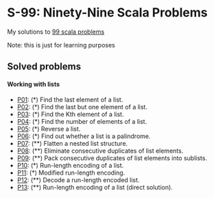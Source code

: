 # S-99: Ninety-Nine Scala Problems

My solutions to [99 scala problems](http://aperiodic.net/phil/scala/s-99)

Note: this is just for learning purposes

## Solved problems

#### Working with lists
- [P01](src/main/scala/P01.scala): (*) Find the last element of a list.
- [P02](src/main/scala/P02.scala): (*) Find the last but one element of a list.
- [P03](src/main/scala/P03.scala): (*) Find the Kth element of a list.
- [P04](src/main/scala/P04.scala): (*) Find the number of elements of a list.
- [P05](src/main/scala/P05.scala): (*) Reverse a list.
- [P06](src/main/scala/P06.scala): (*) Find out whether a list is a palindrome.
- [P07](src/main/scala/P07.scala): (**) Flatten a nested list structure.
- [P08](src/main/scala/P08.scala): (**) Eliminate consecutive duplicates of list elements.
- [P09](src/main/scala/P09.scala): (**) Pack consecutive duplicates of list elements into sublists.
- [P10](src/main/scala/P10.scala): (*) Run-length encoding of a list.
- [P11](src/main/scala/P11.scala): (*) Modified run-length encoding.
- [P12](src/main/scala/P12.scala): (**) Decode a run-length encoded list.
- [P13](src/main/scala/P13.scala): (**) Run-length encoding of a list (direct solution).